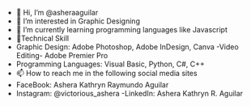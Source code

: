 - 👋 Hi, I’m @asheraaguilar
- 👀 I’m interested in Graphic Designing
- 🌱 I’m currently learning programming languages like Javascript
- 🦾Technical Skill
- Graphic Design: Adobe Photoshop, Adobe InDesign, Canva
-Video Editing- Adobe Premier Pro
- Programming Languages: Visual Basic, Python, C#, C++
- 📫 How to reach me in the following social media sites
- FaceBook: Ashera Kathryn Raymundo Aguilar
- Instagram: @victorious_ashera
-LinkedIn: Ashera Kathryn R. Aguilar

<!---
asheraaguilar/asheraaguilar is a ✨ special ✨ repository because its `README.md` (this file) appears on your GitHub profile.
You can click the Preview link to take a look at your changes.
--->
